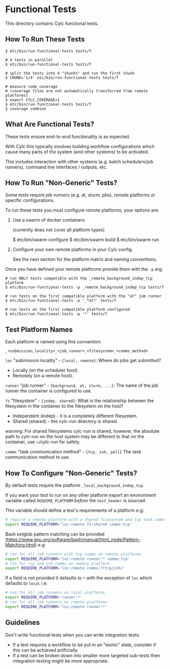 # Functional Tests

This directory contains Cylc functional tests.

## How To Run These Tests

```console
$ etc/bin/run-functional-tests tests/f

# 4 tests in parallel
$ etc/bin/run-functional-tests tests/f

# split the tests into 4 "chunks" and run the first chunk
$ CHUNK='1/4' etc/bin/run-functional-tests tests/f

# measure code coverage
# (coverage files are not automatically transferred from remote platforms)
$ export CYLC_COVERAGE=1
$ etc/bin/run-functional-tests tests/f
$ coverage combine
```

## What Are Functional Tests?

These tests ensure end-to-end functionality is as expected.

With Cylc this typically involves building workflow configurations which
cause many parts of the system (and other systems) to be activated.

This includes interaction with other systems (e.g. batch schedulers/job runners),
command line interfaces / outputs, etc.

## How To Run "Non-Generic" Tests?

Some tests require job runners (e.g. at, slurm, pbs), remote platforms or
specific configurations.

To run these tests you must configure remote platforms, your options are:

1. Use a swarm of docker containers

   (currently does not cover all platform types)

   $ etc/bin/swarm configure
   $ etc/bin/swarm build
   $ etc/bin/swarm run

2. Configure your own remote platforms in your Cylc config.

   See the next section for the platform matrix and naming conventions.

Once you have defined your remote platforms provide them with the `-p` arg:

```console
# run ONLY tests compatible with the _remote_background_indep_tcp platform
$ etc/bin/run-functional-tests -p _remote_background_indep_tcp tests/f

# run tests on the first compatible platform with the "at" job runner
$ etc/bin/run-functional-tests -p '_*at*' tests/f

# run tests on the first compatible platform configured
$ etc/bin/run-functional-tests -p '*' tests/f
```

## Test Platform Names

Each platform is named using this convention:

    _<submission_locality>_<job_runner>_<filesystem>_<comms_method>

`loc` "submission locality" - `{local, remote}`:
  Where do jobs get submitted?

  * Locally (on the scheduler host).
  * Remotely (on a remote host).

`runner` "job runner" - `{background, at, slurm, ...}`:
  The name of the job runner the container is configured to use.

`fs` "filesystem" - `{indep, shared}`:
  What is the relationship between the filesystem in the container to
  the filesystem on the host?

  * Independent (indep) - it is a completely different filesystem.
  * Shared (shared) - the cylc-run directory is shared.

  warning: For shared filesystems cylc-run is shared, however, the
  absolute path to cylc-run on the host system may be different
  to that on the container, use ~/cylc-run for safety.

`comms` "task communication method" - `{tcp, ssh, poll}`
  The task communication method to use.

## How To Configure "Non-Generic" Tests?

By default tests require the platform `_local_background_indep_tcp`.

If you want your test to run on any other platform export an environment
variable called `REQUIRE_PLATFORM` *before* the `test_header` is sourced.

This variable should define a test's requirements of a platform e.g:

```bash
# require a remote platform with a shared filesystem and tcp task comms
export REQUIRE_PLATFORM='loc:remote fs:shared comms:tcp'
```

Bash extglob pattern matching can be provided
(https://www.gnu.org/software/bash/manual/html_node/Pattern-Matching.html)
e.g:

```bash
# run for all job runners with tcp comms on remote platforms
export REQUIRE_PLATFORM='loc:remote runner:* comms:tcp'
# run for tcp and ssh comms on remote platform
export REQUIRE_PLATFORM='loc:remote comms:?(tcp|ssh)'
```

If a field is not provided it defaults to `*` with the exception of
`loc` which defaults to `local` i.e:

```bash
# run for all job runners on local platforms
export REQUIRE_PLATFORM='runner:*'
# run for all job runners on remote platforms
export REQUIRE_PLATFORM='loc:remote runner:*'
```

## Guidelines

Don't write functional tests when you can write integration tests:

* If a test requires a workflow to be put in an "exotic" state, consider if
  this can be achieved artificially.
* If a test can be broken down into smaller more targeted sub-tests then
  integration testing might be more appropriate.

